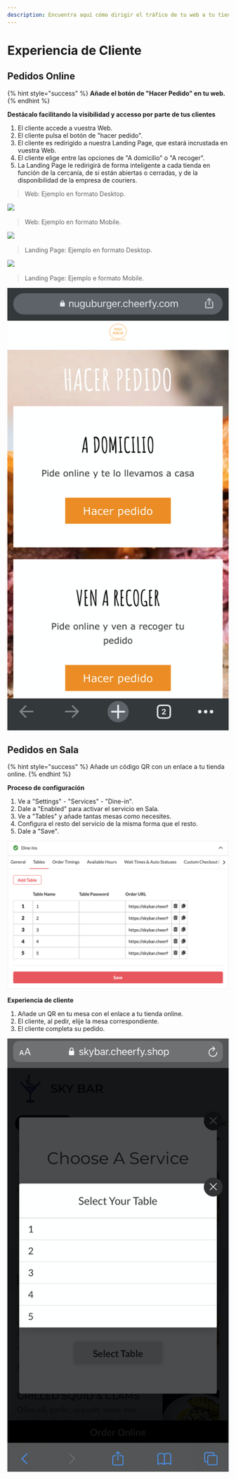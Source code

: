 ```yaml
---
description: Encuentra aquí cómo dirigir el tráfico de tu web a tu tienda online.
---
```


# Experiencia de Cliente

## Pedidos Online

{% hint style="success" %}
**Añade el botón de "Hacer Pedido" en tu web.**
{% endhint %}

**Destácalo facilitando la visibilidad y accesso por parte de tus clientes**

1. El cliente accede a vuestra Web.
2. El cliente pulsa el botón de "hacer pedido".
3. El cliente es redirigido a nuestra Landing Page, que estará incrustada en vuestra Web.
4. El cliente elige entre las opciones de "A domicilio" o "A recoger".
5. La Landing Page le redirigirá de forma inteligente a cada tienda en función de la cercanía, de si están abiertas o cerradas, y de la disponibilidad de la empresa de couriers.

> Web: Ejemplo en formato Desktop.

![](../.gitbook/assets/image%20%2833%29.png)

> Web: Ejemplo en formato Mobile.

![](../.gitbook/assets/image%20%2840%29.png)

> Landing Page: Ejemplo en formato Desktop.

![](../.gitbook/assets/image%20%284%29.png)

> Landing Page: Ejemplo e formato Mobile.

![](../.gitbook/assets/image%20%283%29.png)

## Pedidos en Sala

{% hint style="success" %}
Añade un código QR con un enlace a tu tienda online.
{% endhint %}

**Proceso de configuración**

1. Ve a "Settings" - "Services" - "Dine-in".
2. Dale a "Enabled" para activar el servicio en Sala.
3. Ve a "Tables" y añade tantas mesas como necesites. 
4. Configura el resto del servicio de la misma forma que el resto.
5. Dale a "Save".

![](../.gitbook/assets/image%20%2879%29.png)

**Experiencia de cliente**

1. Añade un QR en tu mesa con el enlace a tu tienda online.
2. El cliente, al pedir, elije la mesa correspondiente.
3. El cliente completa su pedido.

![](../.gitbook/assets/image%20%2874%29.png)

